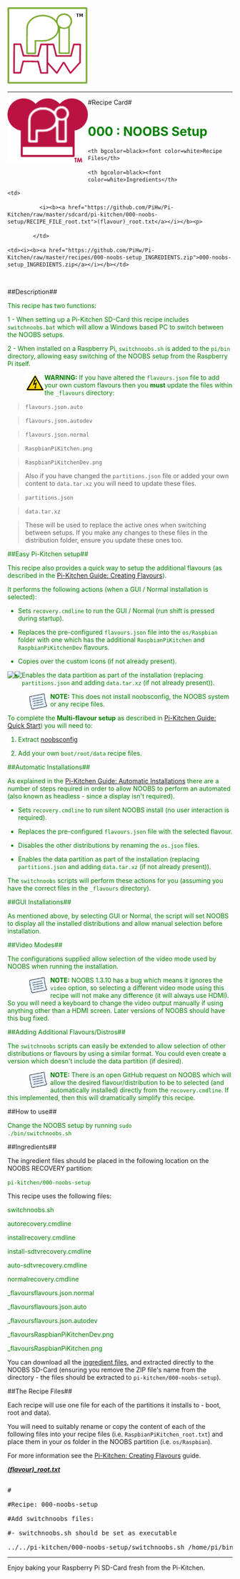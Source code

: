 <!-- How to use comments in these files -->

<!-- ---------------------------------- -->

<!--Comments have been put in this file so that they can be customised for a range of workshops and uses.



[How to customise the Markdown documents](CustomMarkdown.md)-->





























<img src="https://raw.githubusercontent.com/PiHw/Pi-Kitchen/master/markdown_source/markdown/img/pihwlogotm.png" width=180 />

<hr>



<img style="float:left" src="https://raw.githubusercontent.com/PiHw/Pi-Kitchen/master/markdown_source/markdown/img/PiKitchenRecipe.png" width=180 />

#Recipe Card#



<font color = GREEN>

<h1>000 : NOOBS Setup</h1>

</font>



<table style="width:35%" align="right" >

  <tr>

    <th bgcolor=black><font color=white>Recipe Files</th>		

    <th bgcolor=black><font color=white>Ingredients</th>

  </tr>

  <tr>

    <td>

              <i><b><a href="https://github.com/PiHw/Pi-Kitchen/raw/master/sdcard/pi-kitchen/000-noobs-setup/RECIPE_FILE_root.txt">(flavour)_root.txt</a></i></b><p>

            </td>		

    <td><i><b><a href="https://github.com/PiHw/Pi-Kitchen/raw/master/recipes/000-noobs-setup_INGREDIENTS.zip">000-noobs-setup_INGREDIENTS.zip</a></i></b></td>

  </tr>

</table>





<br>





##Description##

<font color = GREEN>

<!--<p> Moved description from RECIPE_CARD.txt to README.md file-->

This recipe has two functions:

1 - When setting up a Pi-Kitchen SD-Card this recipe includes `switchnoobs.bat` which will allow a Windows based PC to switch between the NOOBS setups.



2 - When installed on a Raspberry Pi, `switchnoobs.sh` is added to the `pi/bin` directory, allowing easy switching of the NOOBS setup from the Raspberry Pi itself.



><img style="float:left" src="https://raw.githubusercontent.com/PiHw/Pi-Kitchen/master/markdown_source/markdown/img/warn.png" height=40/>

**WARNING:** If you have altered the `flavours.json` file to add your own custom flavours then you **must** update the files within the `_flavours` directory:



>`flavours.json.auto`

>`flavours.json.autodev`

>`flavours.json.normal`

>`RaspbianPiKitchen.png`

>`RaspbianPiKitchenDev.png`



>Also if you have changed the `partitions.json` file or added your own content to `data.tar.xz` you will need to update these files.

>`partitions.json`

>`data.tar.xz`



>These will be used to replace the active ones when switching between setups.  If you make any changes to these files in the distribution folder, ensure you update these ones too.



##Easy Pi-Kitchen setup##

This recipe also provides a quick way to setup the additional flavours (as described in the <a href="http://pihw.wordpress.com/guides/pi-kitchen/creatingflavours/">Pi-Kitchen Guide: Creating Flavours</a>).



It performs the following actions (when a GUI / Normal installation is selected):



- Sets `recovery.cmdline` to run the GUI / Normal (run shift is pressed during startup).



- Replaces the pre-configured `flavours.json` file into the `os/Raspbian` folder with one which has the additional `RaspbianPiKitchen` and `RaspbianPiKitchenDev` flavours.



- Copies over the custom icons (if not already present).



<img style="float:left" src="_flavours/RaspbianPiKitchen.png" height=40/>

<img style="float:left" src="_flavours/RaspbianPiKitchenDev.png" height=40/>



- Enables the data partition as part of the installation (replacing `partitions.json` and adding `data.tar.xz` (if not already present)).



><img style="float:left" src="https://raw.githubusercontent.com/PiHw/Pi-Kitchen/master/markdown_source/markdown/img/note.png" height=40/>

**NOTE:** This does not install noobsconfig, the NOOBS system or any recipe files.



To complete the **Multi-flavour setup** as described in <a href="http://pihw.wordpress.com/guides/pi-kitchen/quickstart/">Pi-Kitchen Guide: Quick Start</a>) you will need to:



1. Extract [noobsconfig](https://github.com/procount/noobsconfig/blob/master/noobsconfig.zip?raw=true)



2. Add your own `boot/root/data` recipe files.



##Automatic Installations##

As explained in the <a href="http://pihw.wordpress.com/guides/pi-kitchen/automaticinstallations/">Pi-Kitchen Guide: Automatic Installations</a> there are a number of steps required in order to allow NOOBS to perform an automated (also known as headless - since a display isn't required).



- Sets `recovery.cmdline` to run silent NOOBS install (no user interaction is required).



- Replaces the pre-configured `flavours.json` file with the selected flavour.



- Disables the other distributions by renaming the `os.json` files.



- Enables the data partition as part of the installation (replacing `partitions.json` and adding `data.tar.xz` (if not already present)).



The `switchnoobs` scripts will perform these actions for you (assuming you have the correct files in the `_flavours` directory).



##GUI Installations##

As mentioned above, by selecting GUI or Normal, the script will set NOOBS to display all the installed distributions and allow manual selection before installation.



##Video Modes##

The configurations supplied allow selection of the video mode used by NOOBS when running the installation.



><img style="float:left" src="https://raw.githubusercontent.com/PiHw/Pi-Kitchen/master/markdown_source/markdown/img/note.png" height=40/>

**NOTE:** NOOBS 1.3.10 has a bug which means it ignores the `video` option, so selecting a different video mode using this recipe will not make any difference (it will always use HDMI).  So you will need a keyboard to change the video output manually if using anything other than a HDMI screen.  Later versions of NOOBS should have this bug fixed.



##Adding Additional Flavours/Distros##

The `switchnoobs` scripts can easily be extended to allow selection of other distributions or flavours by using a similar format.  You could even create a version which doesn't include the data partition (if desired).



><img style="float:left" src="https://raw.githubusercontent.com/PiHw/Pi-Kitchen/master/markdown_source/markdown/img/note.png" height=40/>

**NOTE:** There is an open GitHub request on NOOBS which will allow the desired flavour/distribution to be to selected (and automatically installed) directly from the `recovery.cmdline`.  If this implemented, then this will dramatically simplify this recipe.</font>



##How to use##

<font color = GREEN>

Change the NOOBS setup by running <code>sudo ./bin/switchnoobs.sh</code><p>

</font>



##Ingredients##

The ingredient files should be placed in the following location on the NOOBS RECOVERY partition:<p>



<font color = GREEN>

<code>pi-kitchen/000-noobs-setup</code><p>

</font>



This recipe uses the following files:<p>

<font color = GREEN>

switchnoobs.sh<p> autorecovery.cmdline<p> installrecovery.cmdline<p> install-sdtvrecovery.cmdline<p> auto-sdtvrecovery.cmdline<p> normalrecovery.cmdline<p> _flavoursflavours.json.normal<p> _flavoursflavours.json.auto<p> _flavoursflavours.json.autodev<p> _flavoursRaspbianPiKitchenDev.png<p> _flavoursRaspbianPiKitchen.png<p><p>

</font>





You can download all the <a href="https://github.com/PiHw/Pi-Kitchen/raw/master/recipes/000-noobs-setup_INGREDIENTS.zip">ingredient files</a>, and extracted directly to the NOOBS SD-Card (ensuring you remove the ZIP file's name from the directory - the files should be extracted to <code>pi-kitchen/000-noobs-setup</code>).<p>



##The Recipe Files##

Each recipe will use one file for each of the partitions it installs to - boot, root and data).<p>





You will need to suitably rename or copy the content of each of the following files into your recipe files (i.e. <code>RaspbianPiKitchen_root.txt</code>) and place them in your os folder in the NOOBS partition (i.e. <code>os/Raspbian</code>).<p>



For more information see the <a href="http://pihw.wordpress.com/guides/pi-kitchen/creatingflavours">Pi-Kitchen: Creating Flavours</a> guide.<p>





<i><b><a href="https://github.com/PiHw/Pi-Kitchen/raw/master/sdcard/pi-kitchen/000-noobs-setup/RECIPE_FILE_root.txt">(flavour)_root.txt</a></i></b>

<pre>

#

#Recipe: 000-noobs-setup

#Add switchnoobs files:

#- switchnoobs.sh should be set as executable

../../pi-kitchen/000-noobs-setup/switchnoobs.sh /home/pi/bin +x</pre>







<hr>



Enjoy baking your Raspberry Pi SD-Card fresh from the Pi-Kitchen.<p>



<!--========================END FILE================-->


